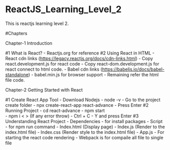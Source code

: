 # ReactJS_Learning_Level_2
This is reactjs learning level 2.



#Chapters

Chapter-1 Introduction

#1 What is React?
    - Reactjs.org for reference
#2 Using React in HTML
    - React cdn links (https://legacy.reactjs.org/docs/cdn-links.html)
    - Copy  react.development.js for react code 
    - Copy react-dom.development.js for react connect to html code.
    - Babel cdn links (https://babeljs.io/docs/babel-standalone)
    - babel.min.js for browser support
    - Remaining refer the html file code.




Chapter-2 Getting Started with React

#1 Create React App Tool
    - Download Nodejs
    - node -v
    - Go to the project create folder
    - npx create-react-app react-advance
    - Press Enter
#2 Running Project
    - cd react-advance
    - npm start   
    - npm i < <!-- package name --> >  (If any error throw)
    - Ctrl + C
    - Y and press Enter
#3 Understanding React Project
    - Dependencies - for install packages
    - Script - for npm run command
    - Index.html (Display page)
    - Index.js (Render to the index.html file)
    - Index.css (Render style to the index.html file)
    - App.js - For starting the react code rendering 
    - Webpack is for compaile all file to single file
